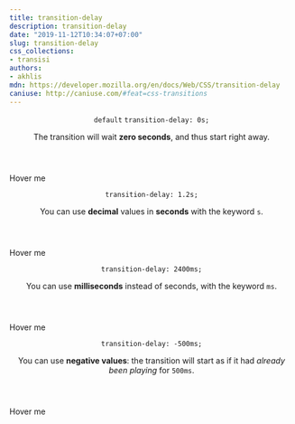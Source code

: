 ```yaml
---
title: transition-delay
description: transition-delay
date: "2019-11-12T10:34:07+07:00"
slug: transition-delay
css_collections:
- transisi
authors:
- akhlis
mdn: https://developer.mozilla.org/en/docs/Web/CSS/transition-delay
caniuse: http://caniuse.com/#feat=css-transitions
---
```


<section class="example">
  <header class="example__header">
    <p class="example__name">
      <code class="example__default" data-tooltip="This is the property's default value">default</code>
      <code class="example__value" data-tooltip="Click to copy"
        data-clipboard-text="transition-delay: 0s;">transition-delay: 0s;</code>
    </p>
    <div class="example__description">
      <p>The transition will wait <strong>zero seconds</strong>, and thus start right away.</p>
    </div>
  </header>
  <aside class="example__preview">
    <div class="example__browser"><i></i><i></i><i></i></div>
    <div class="example__output">
      <div class="property__example transition-delay " id="transition-delay-0s">
        <p class="square square--alpha">Hover me</p>
      </div>
    </div>
  </aside>
</section>
<section class="example">
  <header class="example__header">
    <p class="example__name">
      <code class="example__value" data-tooltip="Click to copy"
        data-clipboard-text="transition-delay: 1.2s;">transition-delay: 1.2s;</code>
    </p>
    <div class="example__description">
      <p>You can use <strong>decimal</strong> values in <strong>seconds</strong> with the keyword <code>s</code>.</p>
    </div>
  </header>
  <aside class="example__preview">
    <div class="example__browser"><i></i><i></i><i></i></div>
    <div class="example__output">
      <div class="property__example transition-delay " id="transition-delay-12s">
        <p class="square square--alpha">Hover me</p>
      </div>
    </div>
  </aside>
</section>
<section class="example">
  <header class="example__header">
    <p class="example__name">
      <code class="example__value" data-tooltip="Click to copy"
        data-clipboard-text="transition-delay: 2400ms;">transition-delay: 2400ms;</code>
    </p>
    <div class="example__description">
      <p>You can use <strong>milliseconds</strong> instead of seconds, with the keyword <code>ms</code>.</p>
    </div>
  </header>
  <aside class="example__preview">
    <div class="example__browser"><i></i><i></i><i></i></div>
    <div class="example__output">
      <div class="property__example transition-delay " id="transition-delay-2400ms">
        <p class="square square--alpha">Hover me</p>
      </div>
    </div>
  </aside>
</section>
<section class="example">
  <header class="example__header">
    <p class="example__name">
      <code class="example__value" data-tooltip="Click to copy"
        data-clipboard-text="transition-delay: -500ms;">transition-delay: -500ms;</code>
    </p>
    <div class="example__description">
      <p>You can use <strong>negative values</strong>: the transition will start as if it had <em>already been
          playing</em> for <code>500ms</code>.</p>
    </div>
  </header>
  <aside class="example__preview">
    <div class="example__browser"><i></i><i></i><i></i></div>
    <div class="example__output">
      <div class="property__example transition-delay " id="transition-delay--500ms">
        <p class="square square--alpha">Hover me</p>
      </div>
    </div>
  </aside>
</section>